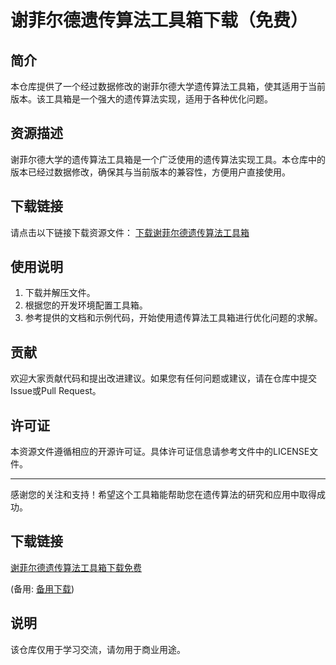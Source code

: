 # 谢菲尔德遗传算法工具箱下载（免费）

## 简介
本仓库提供了一个经过数据修改的谢菲尔德大学遗传算法工具箱，使其适用于当前版本。该工具箱是一个强大的遗传算法实现，适用于各种优化问题。

## 资源描述
谢菲尔德大学的遗传算法工具箱是一个广泛使用的遗传算法实现工具。本仓库中的版本已经过数据修改，确保其与当前版本的兼容性，方便用户直接使用。

## 下载链接
请点击以下链接下载资源文件：
[下载谢菲尔德遗传算法工具箱](链接地址)

## 使用说明
1. 下载并解压文件。
2. 根据您的开发环境配置工具箱。
3. 参考提供的文档和示例代码，开始使用遗传算法工具箱进行优化问题的求解。

## 贡献
欢迎大家贡献代码和提出改进建议。如果您有任何问题或建议，请在仓库中提交Issue或Pull Request。

## 许可证
本资源文件遵循相应的开源许可证。具体许可证信息请参考文件中的LICENSE文件。

---
感谢您的关注和支持！希望这个工具箱能帮助您在遗传算法的研究和应用中取得成功。

## 下载链接
[谢菲尔德遗传算法工具箱下载免费](https://pan.quark.cn/s/22b335b084a3) 

(备用: [备用下载](https://pan.baidu.com/s/1IEGvqdQhgzEz8k2fc8AR4g?pwd=1234))

## 说明

该仓库仅用于学习交流，请勿用于商业用途。
